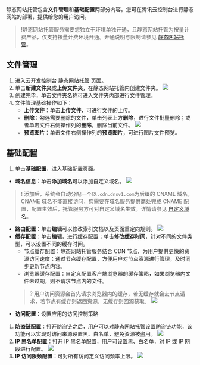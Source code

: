 静态网站托管包含**文件管理**和**基础配置**两部分内容。您可在腾讯云控制台进行静态网站的部署，提供给您的用户访问。

>!静态网站托管服务需要您独立于环境单独开通，且静态网站托管为按量计费产品，仅支持按量计费环境开通。开通说明与限制请参见 [静态网站托管](https://cloud.tencent.com/document/product/876/40270)。


## 文件管理
1. 进入云开发控制台 [静态网站托管](https://console.cloud.tencent.com/tcb/hosting/index) 页面。
2. 单击**新建文件夹**或**上传文件夹**，在静态网站托管内创建文件夹。
![](https://main.qcloudimg.com/raw/9ab4801bf619046ad663772451599447.png)
3. 创建完毕，单击文件夹名称可进入文件夹内部进行文件管理。
4. 文件管理基础操作如下：
	- **上传文件**：单击**上传文件**，可进行文件的上传。
	- **删除**：勾选需要删除的文件，单击列表上方**删除**，进行文件批量删除；或者单击文件右侧操作列的**删除**，删除当前文件。
![](https://main.qcloudimg.com/raw/cb4f3a6307a333d7587d3f07d954b497.png)
	- **预览图片**：单击文件右侧操作列的**预览图片**，可进行图片文件预览。
		

## 基础配置

1. 单击**基础配置**，进入基础配置页面。
 - **域名信息**：单击**添加域名**可以添加自定义域名。
![](https://main.qcloudimg.com/raw/1262d9427daefa2ef634eb265617d58f.jpg)
  > ! 添加后，系统会自动分配一个以`.cdn.dnsv1.com`为后缀的 CNAME 域名，CNAME 域名不能直接访问，您需要在域名服务提供商处完成 CNAME 配置，配置生效后，托管服务方可对自定义域名生效。详情请参见 [自定义域名](https://cloud.tencent.com/document/product/876/41139)。
 - **路由配置**：单击**编辑**可以修改索引文档以及页面重定向规则。
  ![](https://main.qcloudimg.com/raw/689dff79c82f96364df4d565fb8f75df.png)
 - **缓存配置**：单击**编辑**，进行缓存配置；单击**修改缓存时间**，针对不同的文件类型，可以设置不同的缓存时间。
     - 节点缓存配置：静态网站托管服务结合 CDN 节点，为用户提供更快的资源访问速度；通过节点缓存配置，方便用户对节点资源进行管理，及时同步更新节点内容。
     - 浏览器缓存配置：自定义配置客户端浏览器的缓存策略，如果浏览器内文件未过期，则不请求节点内的文件。
     > ? 用户访问资源会首先请求浏览器内的缓存，若无缓存就会去节点请求，若节点有缓存则返回资源，无缓存则回源获取。
  ![](https://main.qcloudimg.com/raw/bf080cb0587440ddf885652d1505f717.png)
- **访问配置**：设置应用的访问控制策略
 1. **防盗链配置**：打开防盗链之后，用户可以对静态网站托管设置防盗链功能，该功能可以实现对访问来源设置黑、白名单，避免资源被盗用。
  ![](https://main.qcloudimg.com/raw/2c658be331e75c6d96a1bc7b538512cf.png)
 2. **IP 黑名单配置**：打开 IP 黑名单配置，用户可设置黑、白名单，对 IP 或 IP 网段进行配置。
  ![](https://main.qcloudimg.com/raw/4f1df4cebf0432d7fe22ede1bbfd3f32.png)
 3. **IP 访问限频配置**：可对所有访问定义访问频率上限。
  ![](https://main.qcloudimg.com/raw/412a009cd1c8aca5d341eabedc7d44e2.png)
  
  
  
